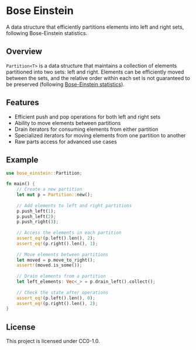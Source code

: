 # Bose Einstein

A data structure that efficiently partitions elements into left and right sets, following Bose-Einstein statistics.

## Overview

`Partition<T>` is a data structure that maintains a collection of elements partitioned into two sets: left and right. Elements can be efficiently moved between the sets, and the relative order within each set is not guaranteed to be preserved (following [Bose-Einstein statistics](https://en.wikipedia.org/wiki/Bose%E2%80%93Einstein_statistics)).

## Features

- Efficient push and pop operations for both left and right sets
- Ability to move elements between partitions
- Drain iterators for consuming elements from either partition
- Specialized iterators for moving elements from one partition to another
- Raw parts access for advanced use cases

## Example

```rust
use bose_einstein::Partition;

fn main() {
    // Create a new partition
    let mut p = Partition::new();
    
    // Add elements to left and right partitions
    p.push_left(1);
    p.push_left(2);
    p.push_right(3);
    
    // Access the elements in each partition
    assert_eq!(p.left().len(), 2);
    assert_eq!(p.right().len(), 1);
    
    // Move elements between partitions
    let moved = p.move_to_right();
    assert!(moved.is_some());
    
    // Drain elements from a partition
    let left_elements: Vec<_> = p.drain_left().collect();
    
    // Check the state after operations
    assert_eq!(p.left().len(), 0);
    assert_eq!(p.right().len(), 2);
}
```

## License

This project is licensed under CC0-1.0.